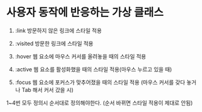 # 사용자 동작에 반응하는 가상 클래스
1.  :link
방문하지 않은 링크에 스타일 적용

2. :visited
방문한 링크에 스타일 적용

3. :hover
웹 요소에 마우스 커서를 올려놓을 때의 스타일 적용

4. :active
웹 요소를 활성화했을 때의 스타일 적용(마우스 누르고 있을 때)

5. :focus
웹 요소에 포커스가 맞추어졌을 때의 스타일 적용
(마우스 커서를 갖다 놓거나 Tab 해서 커서 갔을 시)

1~4번 모두 정의시 순서대로 정의해야한다. 
(순서 바뀌면 스타일 적용이 제대로 안됨)
